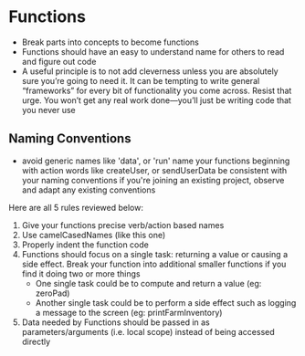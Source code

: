 # Functions

- Break parts into concepts to become functions
- Functions should have an easy to understand name for others to read and figure out code
- A useful principle is to not add cleverness unless you are absolutely sure you’re going to need it. 
It can be tempting to write general “frameworks” for every bit of functionality you come across. Resist that urge. 
You won’t get any real work done—you’ll just be writing code that you never use

## Naming Conventions
- avoid generic names like 'data', or 'run'
name your functions beginning with action words like createUser, or sendUserData
be consistent with your naming conventions
if you're joining an existing project, observe and adapt any existing conventions

Here are all 5 rules reviewed below:

1. Give your functions precise verb/action based names
2. Use camelCasedNames (like this one)
3. Properly indent the function code
4. Functions should focus on a single task: returning a value or causing a side effect. Break your function into additional smaller functions if you find it doing two or more things
	-  One single task could be to compute and return a value (eg: zeroPad)
	- Another single task could be to perform a side effect such as logging a message to the screen (eg: printFarmInventory)
5. Data needed by Functions should be passed in as parameters/arguments (i.e. local scope) instead of being accessed directly
